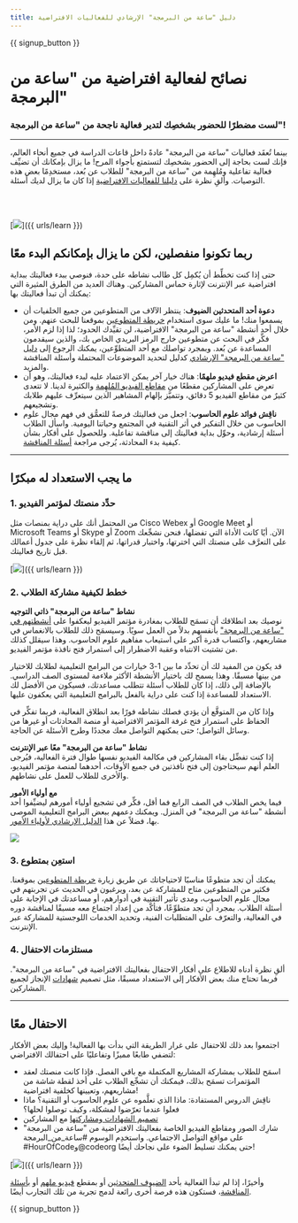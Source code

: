 ```yaml
---
title: دليل "ساعة من البرمجة" الإرشادي للفعاليات الافتراضية
---
```


{{ signup_button }}

# نصائح لفعالية افتراضية من "ساعة من البرمجة"

### لست مضطرًا للحضور بشخصِك لتدير فعالية ناجحة من "ساعة من البرمجة"!

***

بينما تُعقَد فعاليات "ساعة من البرمجة" عادةً داخل قاعات الدراسة في جميع أنحاء العالم، فإنك لست بحاجة إلى الحضور بشخصِك لتستمتع بأجواء المرح! ما يزال بإمكانك أن تضيِّف فعالية تفاعلية ومُلهِمة من "ساعة من البرمجة" للطلاب عن بُعد، مستخدِمًا بعض هذه التوصيات.  وألقِ نظرة على <a href="https://hourofcode.com/files/participation-guide-virtual.pdf">دليلنا للفعاليات الافتراضية</a> إذا كان ما يزال لديك أسئلة.

<br><br>

[<img src="/images/fit-600/Marketing/pexels-andrea-piacquadio-3762940.jpg" />]({{ urls/learn }})

## ربما تكونوا منفصلين، لكن ما يزال بإمكانكم البدء معًا
حتى إذا كنت تخطِّط أن يُكمِل كل طالب نشاطه على حدة، فنوصي ببدء فعاليتك ببداية افتراضية عبر الإنترنت لإثارة حماس المشاركين. وهناك العديد من الطرق المثيرة التي يمكنك أن تبدأ فعاليتك بها: 

<ul>
<li><b>دعوة أحد المتحدثين الضيوف</b>: ينتظر الآلاف من المتطوعين من جميع الخلفيات أن يسمعوا منك! ما عليك سوى استخدام <a href="https://code.org/volunteer/local">خريطة المتطوعين</a> بموقعنا للبحث عنهم. ومن خلال أحد أنشطة "ساعة من البرمجة" الافتراضية، لن تقيِّدك الحدود؛ لذا إذا لزم الأمر، فكِّر في البحث عن متطوعين خارج الرمز البريدي الخاص بك، والذين سيقدمون المساعدة عن بُعد. وبمجرد تواصلك مع أحد المتطوِّعين، يمكنك الرجوع إلى <a href="http://hourofcode.com/us/how-to/volunteers">دليل "ساعة من البرمجة" الإرشادي</a> كدليل لتحديد الموضوعات المحتملة وأسئلة المناقشة والمزيد.</li> 
<li><b>اعرض مقطع فيديو ملهمًا</b>: هناك خيار آخر يمكن الاعتماد عليه لبدء فعاليتك، وهو أن تعرِض على المشاركين مقطعًا من <a href="http://hourofcode.com/us/promote/resources#videos">مقاطع الفيديو المُلهِمة</a> والكثيرة لدينا. لا تتعدى كثيرٌ من مقاطع الفيديو 5 دقائق، وتتميَّز بإلهام المشاهير الذين سيتعرِّف عليهم طلابك وتشجيعهم.</li> 
<li><b>ناقِش فوائد علوم الحاسوب</b>: اجعل من فعاليتك فرصةً للتعمُّق في فهم مجال علوم الحاسوب من خلال التفكير في أثر التقنية في المجتمع وحياتنا اليومية. واسأل الطلاب أسئلة إرشادية، وحوِّل بداية فعاليتك إلى مناقشة تفاعلية. وللحصول على أفكار بشأن كيفية بدء المحادثة، يُرجى مراجعة <a href="https://code.org/csforgood#prompts">أسئلة المناقشة</a>.</li>
</ul>

---

## ما يجب الاستعداد له مبكرًا

### 1. حدِّد منصتك لمؤتمر الفيديو
من المحتمل أنك على دراية بمنصات مثل Cisco Webex أو Google Meet أو Microsoft Teams أو Skype أو Zoom الآن. أيًا كانت الأداة التي تفضلها، فنحن نشجِّعك على التعرَّف على منصتك التي اخترتها، واختبار قدراتها، ثم إلقاء نظرة على جدول أعمالك قبل تاريخ فعاليتك.

[<img src="/images/fit-600/Marketing/photo-of-boy-video-calling-with-a-woman-4145197.jpg" />]({{ urls/learn }})

### 2. خطط لكيفية مشاركة الطلاب
**نشاط "ساعة من البرمجة" ذاتي التوجيه**<br>نوصيك بعد انطلاقك أن تسمَح للطلاب بمغادرة مؤتمر الفيديو ليعكفوا على <a href="https://hourofcode.com/us/learn">أنشطتهم في "ساعة من البرمجة"</a> بأنفسهم بدلاً من العمل سويًا. وسيسمَح ذلك للطلاب بالانغماس في مشاريعهم، واكتساب قدرة أكبر على استيعاب مفاهيم علوم الحاسوب. وهذا سيقلل كذلك من تشتيت الانتباه وعقبة الاضطرار إلى استمرار فتح نافذة مؤتمر الفيديو.

قد يكون من المفيد لك أن تحدِّد ما بين 1-3 خيارات من البرامج التعليمية لطلابك للاختيار من بينها مسبقًا. وهذا يسمح لك باختيار الأنشطة الأكثر ملاءمة لمستوى الصف الدراسي. بالإضافة إلى ذلك، إذا كان للطلاب أسئلة تتطلب مساعدتك، فسيكون من الأفضل لك الاستعداد للمساعدة إذا كنت على دراية بالفعل بالبرامج التعليمية التي يعكفون عليها.

وإذا كان من المتوقَّع أن يؤدي فصلك نشاطه فورًا بعد انطلاق الفعالية، فربما تفكِّر في الحفاظ على استمرار فتح غرفة المؤتمر الافتراضية أو منصة المحادثات أو غيرها من وسائل التواصل؛ حتى يمكنهم التواصل معك مجددًا وطرح الأسئلة عن الحاجة.

**نشاط "ساعة من البرمجة" معًا عبر الإنترنت**<br>إذا كنت تفضِّل بقاء المشاركين في مكالمة الفيديو نفسها طوال فترة الفعالية، فيُرجى العلم أنهم سيحتاجون إلى فتح نافذتين في جميع الأوقات، أحدهما لمنصة مؤتمر الفيديو، والأخرى للطلاب للعمل على نشاطهم.

**مع أولياء الأمور**<br>فيما يخص الطلاب في الصف الرابع فما أقل، فكِّر في تشجيع أولياء أمورهم ليضيِّفوا أحد أنشطة "ساعة من البرمجة" في المنزل. ويمكنك دعمهم ببعض البرامج التعليمية الموصى بها، فضلاً عن هذا <a href="https://hourofcode.com/us/how-to/parents">الدليل الإرشادي لأولياء الأمور</a>.

[<img src="/images/fit-600/Marketing//happy-father-and-child-browsing-laptop-in-bedroom-4545778.jpg" />](https://hourofcode.com/us/how-to/parents)

### 3. استعِن بمتطوع
يمكنك أن تجد متطوعًا مناسبًا لاحتياجاتك عن طريق زيارة <a href="https://code.org/volunteer/local">خريطة المتطوعين</a> بموقعنا. فكثير من المتطوعين متاح للمشاركة عن بعد، ويرغبون في الحديث عن تجربتهم في مجال علوم الحاسوب، ومدى تأثير التقنية في أدوارهم، أو مساعدتك في الإجابة على أسئلة الطلاب. بمجرد أن تجد متطوِّعًا، فتأكَّد من إعداد اجتماع معه مسبقًا لمناقشة دوره في الفعالية، والتعرّف على المتطلبات الفنية، وتحديد الخدمات اللوجستية للمشاركة عبر الإنترنت.

### 4. مستلزمات الاحتفال
ألقِ نظرة أدناه للاطلاع على أفكار الاحتفال بفعاليتك الافتراضية في "ساعة من البرمجة". فربما تحتاج منك بعض الأفكار إلى الاستعداد مسبقًا، مثل تصميم <a href="https://code.org/certificates">شهادات</a> الإنجاز لجميع المشاركين.

---

## الاحتفال معًا

اجتمعوا بعد ذلك للاحتفال على غرار الطريقة التي بدأت بها الفعالية! وإليك بعض الأفكار لتضفي طابعًا مميزًا وتفاعليًا على احتفالك الافتراضي:

- اسمَح للطلاب بمشاركة المشاريع المكتملة مع باقي الفصل. فإذا كانت منصتك لعقد المؤتمرات تسمَح بذلك، فيمكنك أن تشجِّع الطلاب على أخذ لقطة شاشة من مشاريعهم، وتعيينها كخلفية افتراضية!
- ناقِش الدروس المستفادة: ماذا الذي تعلَّموه عن علوم الحاسوب أو التقنية؟ ماذا فعلوا عندما تعرّضوا لمشكلة، وكيف توصلوا لحلها؟
- <a href="https://code.org/certificates">تصميم الشهادات ومشاركتها</a> مع المشاركين
- شارِك الصور ومقاطع الفيديو الخاصة بفعاليتك الافتراضية من "ساعة من البرمجة" على مواقع التواصل الاجتماعي. واستخدِم الوسوم #ساعة_من_البرمجة ‎#HourOfCodeو@codeorg حتى يمكنك تسليط الضوء على نجاحك أيضًا!

[<img src="/images/fit-600/Marketing/g8TUlHzF.jpeg" />]({{ urls/learn }})

وأخيرًا، إذا لم تبدأ الفعالية بأحد <a href="https://code.org/volunteer/local">الضيوف المتحدثين</a> أو بمقطع <a href="https://hourofcode.com/us/promote/resources#">فيديو ملهم</a> أو <a href="https://code.org/csforgood#prompts">بأسئلة المناقشة</a>، فستكون هذه فرصة أخرى رائعة لدمج تجربة من تلك التجارب أيضًا.

{{ signup_button }}
